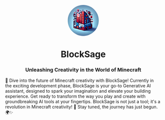 <p align="center">
  <img src="generated/icon.webp" width="100" style="border-radius: 50%;">
</p>

<h1 align="center">
BlockSage
</h1>
<h3 align="center">
Unleashing Creativity in the World of Minecraft
</h3>

🚀 Dive into the future of Minecraft creativity with BlockSage! Currently in the exciting development phase, BlockSage is your go-to Generative AI assistant, designed to spark your imagination and elevate your building experience. Get ready to transform the way you play and create with groundbreaking AI tools at your fingertips. BlockSage is not just a tool; it's a revolution in Minecraft creativity! 🌟 Stay tuned, the journey has just begun. 🌍✨
